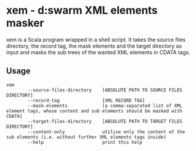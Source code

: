 # xem - d:swarm XML elements masker

xem is a Scala program wrapped in a shell script. It takes the source files directory, the record tag, the mask elements and the target directory as input and masks the sub trees of the wanted XML elements in CDATA tags.

## Usage

```
xem
        --source-files-directory    [ABSOLUTE PATH TO SOURCE FILES DIRECTORY]
        --record-tag                [XML RECORD TAG]
        --mask-elements             [a comma-separated list of XML element tags, whose content and sub elements should be masked with CDATA]
        --target-files-directory    [ABSOLUTE PATH TO TARGET FILES DIRECTORY]
        --content-only              utilise only the content of the sub elements (i.e. without further XML elements tags inside)
        --help                      print this help
```

